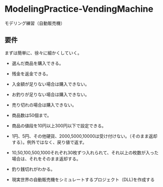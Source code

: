 # ModelingPractice-VendingMachine

モデリング練習（自動販売機）



## 要件

まずは簡単に、徐々に細かくしていく。



* 選んだ商品を購入できる。
* 残金を返金できる。
* 入金額が足りない場合は購入できない。
* お釣りが足りない場合は購入できない。
* 売り切れの場合は購入できない。
* 商品数は50個まで。

* 商品の値段を10円以上300円以下で設定できる。
* 1円、5円、その他硬貨、2000,5000,10000は受け付けない。（そのまま返却する）。例外ではなく、戻り値で返す。
* 10,50,100,500,1000それぞれ30枚ずつ入れられて、それ以上の枚数が入った場合は、それをそのまま返却する。
* 釣り銭切れがわかる。
* 現実世界の自動販売機をシミュレートするプロジェクト（DLL)を作成する
